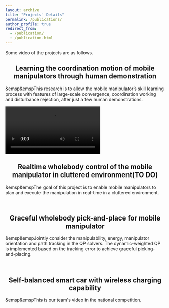 ```yaml
---
layout: archive
title: "Projects' Details"
permalink: /publications/
author_profile: true
redirect_from: 
  - /publication/
  - /publication.html
---
```

<link rel="stylesheet" href="https://cdn.staticfile.org/font-awesome/4.7.0/css/font-awesome.css">


Some video of the projects are as follows. 

<center><h2>Learning the coordination motion of mobile manipulators through human demonstration</h2></center>
<p>&emsp&emspThis research is to allow the mobile manipulator’s skill learning process with features of large-scale convergence, coordination working and disturbance rejection, after just a few human demonstrations.</p>
<video src="../files/coordination.mp4"></video>
<br>



<center><h2>Realtime wholebody control of the mobile manipulator in cluttered environment(TO DO)</h2></center>
<p>&emsp&emspThe goal of this project is to enable mobile manipulators to plan and execute the manipulation in real-time in a cluttered environment.</p>

<br>
<center><h2>Graceful wholebody pick-and-place for mobile manipulator</h2></center>
<p>&emsp&emspJointly consider the manipulability, energy, manipulator orientation and path tracking in the QP solvers. The dynamic-weighted QP is implemented based on the tracking error to achieve graceful picking-and-placing.</p>

<br>

<center><h2>Self-balanced smart car with wireless charging capability</h2></center>
<p>&emsp&emspThis is our team's video in the national competition.</p>